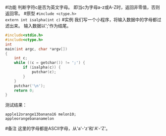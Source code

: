 #功能
判断字符c是否为英文字母。
即当c为字母a-z或A-Z时，返回非零值，否则返回零。
#原型
`#include <ctype.h>`  
`extern int isalpha(int c)`
#实例
我们写一个小程序，将输入数据中的字母都过滤出来。
输入数据以';'作为结尾。
```c
#include<stdio.h>
#include<ctype.h>
int
main(int argc, char *argv[])
{
	int c;
	while ((c = getchar()) != ';') {
		if (isalpha(c)) {
			putchar(c);
		}
	}
	putchar('\n');
	return 0;
}
```
测试结果：
```shell
apple12orange13banana16 melon10;
appleorangebananamelon
```
#备注
这里的字母都是ASCII字母，从'a'-'z'和'A'-'Z'。
